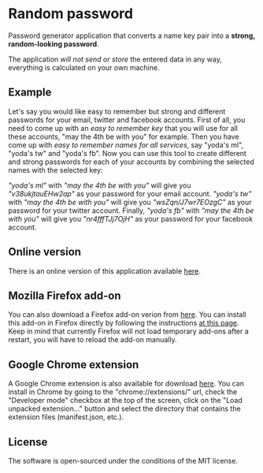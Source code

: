 # Random password

Password generator application that converts a name key pair into a **strong, random-looking password**.

The application *will not send or store* the entered data in any way, everything is calculated on your own machine.

## Example

Let's say you would like easy to remember but strong and different passwords for your email, twitter and facebook accounts. First of all, you need to come up with an *easy to remember key* that you will use for all these accounts, "may the 4th be with you" for example. Then you have come up with *easy to remember names for all services*, say "yoda's ml", "yoda's tw" and "yoda's fb". Now you can use this tool to create different and strong passwords for each of your accounts by combining the selected names with the selected key:

*"yoda's ml"* with *"may the 4th be with you"* will give you *"v38ukjtauEHw2ap"* as your password for your email account. *"yoda's tw"* with *"may the 4th be with you"* will give you *"wsZqn/J7wr7EOzgC"* as your password for your twitter account. Finally, *"yoda's fb"* with *"may the 4th be with you"* will give you *"nr4fffTJj7OjH"* as your password for your facebook account.

## Online version

There is an online version of this application available [here](https://volfpeter.github.io/randompassword/).

## Mozilla Firefox add-on

You can also download a Firefox add-on verion from [here](https://github.com/volfpeter/randompassword/tree/master/firefox). You can install this add-on in Firefox directly by following the instructions [at this page](https://developer.mozilla.org/en-US/Add-ons/WebExtensions/Temporary_Installation_in_Firefox). Keep in mind that currently Firefox will not load temporary add-ons after a restart, you will have to reload the add-on manually.

## Google Chrome extension

A Google Chrome extension is also available for download [here](https://github.com/volfpeter/randompassword/tree/master/google-chrome). You can install in Chrome by going to the "chrome://extensions/" url, check the "Developer mode" checkbox at the top of the screen, click on the "Load unpacked extension..." button and select the directory that contains the extension files (manifest.json, etc.).

## License

The software is open-sourced under the conditions of the MIT license.
